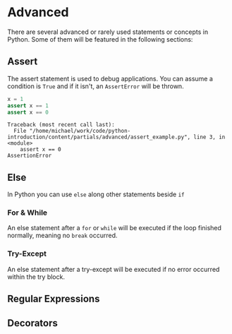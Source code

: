 # Advanced
There are several advanced or rarely used statements or concepts in Python.
Some of them will be featured in the following sections:

## Assert
The assert statement is used to debug applications.
You can assume a condition is `True` and if it isn't,
an `AssertError` will be thrown.


```python
x = 1
assert x == 1
assert x == 0
```

```
Traceback (most recent call last):
  File "/home/michael/work/code/python-introduction/content/partials/advanced/assert_example.py", line 3, in <module>
    assert x == 0
AssertionError
```

## Else

In Python you can use `else` along other statements beside
`if`

### For & While
An else statement after a `for` or `while` will be executed if the loop finished normally, meaning no `break`
occurred.

### Try-Except
An else statement after a try-except will be executed if no error occurred within the try block.

## Regular Expressions

## Decorators
